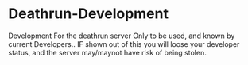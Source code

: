 # Deathrun-Development
Development For the deathrun server
Only to be used, and known by current Developers.. IF shown out of this you will loose your developer status, and the server may/maynot have risk of being stolen.
